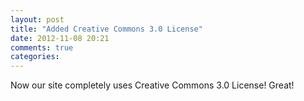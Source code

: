 ```yaml
---
layout: post
title: "Added Creative Commons 3.0 License"
date: 2012-11-08 20:21
comments: true
categories: 
---
```


Now our site completely uses Creative Commons 3.0 License! Great!
